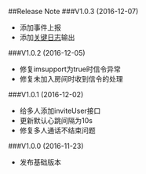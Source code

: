 ﻿##Release Note
###V1.0.3 (2016-12-07)
- 添加事件上报
- 添加[关键日志](./mainlog.md)输出
 
###V1.0.2 (2016-12-05)
- 修复imsupport为true时信令异常
- 修复未加入房间时收到信令的处理

###V1.0.1 (2016-12-02)
- 给多人添加inviteUser接口
- 更新默认心跳间隔为10s
- 修复多人通话不结束问题

###V1.0.0 (2016-11-23)
- 发布基础版本
